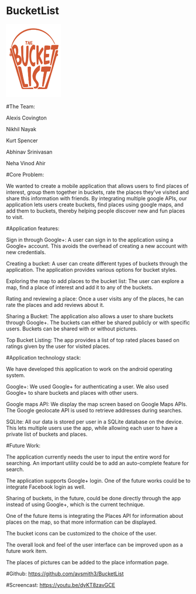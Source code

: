 # BucketList

<img src="https://github.com/NCSUMobiles/Spring15-bucketmap1/blob/Master/Project%20Deliverables/logo2.png" width="150" height="200">

#The Team:

Alexis Covington

Nikhil Nayak

Kurt Spencer

Abhinav Srinivasan 

Neha Vinod Ahir


#Core Problem:

We wanted to create a mobile application that allows users to find places of interest, group them together in buckets, rate the places they've visited and share this information with friends. By integrating multiple google APIs, our application lets users create buckets, find places using google maps, and add them to buckets, thereby helping people discover new and fun places to visit.


#Application features:

Sign in through Google+: A user can sign in to the application using a Google+ account. This avoids the overhead of creating a new account with new credentials.

Creating a bucket:  A user can create different types of buckets through the application. The application provides various options for bucket styles.

Exploring the map to add places to the bucket list: The user can explore a map, find a place of interest and add it to any of the buckets.

Rating and reviewing a place: Once a user visits any of the places, he can rate the places and add reviews about it.

Sharing a Bucket: The application also allows a user to share buckets through Google+. The buckets can either be shared publicly or with specific users. Buckets can be shared with or without pictures.

Top Bucket Listing: The app provides a list of top rated places based on ratings given by the user for visited places.


#Application technology stack:

We have developed this application to work on the android operating system.

Google+:
We used Google+ for authenticating a user.
We also used Google+ to share buckets and places with other users.

Google maps API:
We display the map screen based on Google Maps APIs.
The Google geolocate API is used to retrieve addresses during searches.

SQLite:
All our data is stored per user in a SQLite database on the device.
This lets multiple users use the app, while allowing each user to have a private list of buckets and places.


#Future Work:

The application currently needs the user to input the entire word for searching.  An important utility could be to add an auto-complete feature for search.

The application supports Google+ login. One of the future works could be to integrate Facebook login as well.

Sharing of buckets, in the future, could be done directly through the app instead of using Google+, which is the current technique.

One of the future items is integrating the Places API for information about places on the map, so that more information can be displayed.

The bucket icons can be customized to the choice of the user.

The overall look and feel of the user interface can be improved upon as a future work item.

The places of pictures can be added to the place information page.


#Github:
https://github.com/avsmith3/BucketList

#Screencast:
https://youtu.be/dyKT8zavGCE
